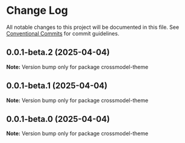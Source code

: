 # Change Log

All notable changes to this project will be documented in this file.
See [Conventional Commits](https://conventionalcommits.org) for commit guidelines.

## 0.0.1-beta.2 (2025-04-04)

**Note:** Version bump only for package crossmodel-theme

## 0.0.1-beta.1 (2025-04-04)

**Note:** Version bump only for package crossmodel-theme

## 0.0.1-beta.0 (2025-04-04)

**Note:** Version bump only for package crossmodel-theme
